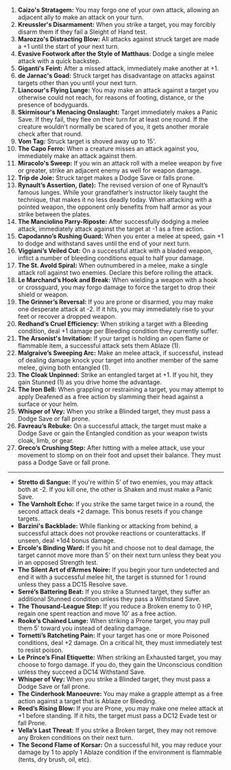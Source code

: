 1. **Caizo's Stratagem:** You may forgo one of your own attack, allowing an adjacent ally to make an attack on your turn.
2. **Kreussler's Disarmament:** When you strike a target, you may forcibly disarm them if they fail a Sleight of Hand test.
3. **Marozzo's Distracting Blow:** All attacks against struck target are made a +1 until the start of your next turn.
4. **Evasive Footwork after the Style of Matthaus**: Dodge a single melee attack with a quick backstep.
5. **Giganti's Feint:** After a missed attack, immediately make another at +1.
6. **de Jarnac's Goad:** Struck target has disadvantage on attacks against targets other than you until your next turn.
7. **Liancour's Flying Lunge:** You may make an attack against a target you otherwise could not reach, for reasons of footing, distance, or the presence of bodyguards.
8. **Skirmisour's Menacing Onslaught:** Target immediately makes a Panic Save. If they fail, they flee on their turn for at least one round. If the creature wouldn't normally be scared of you, it gets another morale check after that round.
9. **Vom Tag:** Struck target is shoved away up to 15'.
10. **The Capo Ferro:** When a creature misses an attack against you, immediately make an attack against them.
11. **Miracolo's Sweep:** If you win an attack roll with a melee weapon by five or greater, strike an adjacent enemy as well for weapon damage.
12. **Trip de Joie:** Struck target makes a Dodge Save or falls prone.
13. **Rynault’s Assertion, (late):** The revised version of one of Rynault’s famous lunges. While your grandfather’s instructor likely taught the technique, that makes it no less deadly today. When attacking with a pointed weapon, the opponent only benefits from half armor as your strike between the plates.
14. **The Manciolino Parry-Riposte:** After successfully dodging a melee attack, immediately attack against the target at -1 as a free action.
15. **Capodanno’s Rushing Guard:** When you enter a melee at speed, gain +1 to dodge and withstand saves until the end of your next turn.
16. **Viggiani’s Veiled Cut:** On a successful attack with a bladed weapon, inflict a number of bleeding conditions equal to half your damage.
17. **The St. Avold Spiral:** When outnumbered in a melee, make a single attack roll against two enemies. Declare this before rolling the attack.
18. **Le Marchand’s Hook and Break:** When wielding a weapon with a hook or crossguard, you may forgo damage to force the target to drop their shield or weapon.
19. **The Grinner’s Reversal:** If you are prone or disarmed, you may make one desperate attack at -2. If it hits, you may immediately rise to your feet or recover a dropped weapon.
20. **Redhand’s Cruel Efficiency:** When striking a target with a Bleeding condition, deal +1 damage per Bleeding condition they currently suffer.
21. **The Arsonist's Invitation:** If your target is holding an open flame or flammable item, a successful attack sets them Ablaze (1).
22. **Malgraive’s Sweeping Arc:** Make an melee attack, if successful, instead of dealing damage knock your target into another member of the same melee, giving both entangled (1).
23. **The Cloak Unpinned:** Strike an entangled target at +1. If you hit, they gain Stunned (1) as you drive home the advantage.
24. **The Iron Bell:** When grappling or restraining a target, you may attempt to apply Deafened as a free action by slamming their head against a surface or your helm.
25. **Whisper of Vey:** When you strike a Blinded target, they must pass a Dodge Save or fall prone.
26. **Favreau’s Rebuke:** On a successful attack, the target must make a Dodge Save or gain the Entangled condition as your weapon twists cloak, limb, or gear.
27. **Greco’s Crushing Step:** After hitting with a melee attack, use your movement to stomp on on their foot and upset their balance. They must pass a Dodge Save or fall prone.






---
- **Stretto di Sangue:** If you're within 5’ of two enemies, you may attack both at -2. If you kill one, the other is Shaken and must make a Panic Save.
- **The Varnholt Echo:** If you strike the same target twice in a round, the second attack deals +2 damage. This bonus resets if you change targets.
- **Barzini's Backblade:** While flanking or attacking from behind, a successful attack does not provoke reactions or counterattacks. If unseen, deal +1d4 bonus damage.
- **Ercole's Binding Ward:** If you hit and choose not to deal damage, the target cannot move more than 5’ on their next turn unless they beat you in an opposed Strength test.
- **The Silent Art of d’Armes Noire:** If you begin your turn undetected and end it with a successful melee hit, the target is stunned for 1 round unless they pass a DC15 Resolve save.
- **Serré’s Battering Beat:** If you strike a Stunned target, they suffer an additional Stunned condition unless they pass a Withstand Save.
- **The Thousand-League Step:** If you reduce a Broken enemy to 0 HP, regain one spent reaction and move 10' as a free action.
- **Rooke’s Chained Lunge:** When striking a Prone target, you may pull them 5’ toward you instead of dealing damage.
- **Tornetti’s Ratcheting Pain:** If your target has one or more Poisoned conditions, deal +2 damage. On a critical hit, they must immediately test to resist poison.
- **Le Prince’s Final Etiquette:** When striking an Exhausted target, you may choose to forgo damage. If you do, they gain the Unconscious condition unless they succeed a DC14 Withstand Save.
- **Whisper of Vey:** When you strike a Blinded target, they must pass a Dodge Save or fall prone.
- **The Cinderhook Manoeuvre:** You may make a grapple attempt as a free action against a target that is Ablaze or Bleeding.
- **Reed’s Rising Blow:** If you are Prone, you may make one melee attack at +1 before standing. If it hits, the target must pass a DC12 Evade test or fall Prone.
- **Vella’s Last Threat:** If you strike a Broken target, they may not remove any Broken conditions on their next turn.
- **The Second Flame of Korsar:** On a successful hit, you may reduce your damage by 1 to apply 1 Ablaze condition if the environment is flammable (tents, dry brush, oil, etc).
